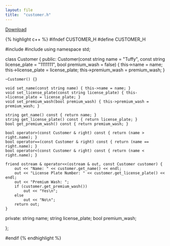 ```yaml
---
layout: file
title:  "customer.h"
---
```

<a href="{{ site.baseurl }}{% link _docs/program-files/downloads/customer.h%}" download="customer.h" class="btn btn-primary">Download</a>

{% highlight c++ %}
#ifndef CUSTOMER_H
#define CUSTOMER_H

#include <iostream>
#include <string>
using namespace std;

class Customer {
public:
    Customer(const string name = "Tuffy", const string license_plate = "1111111", bool premium_wash = false) {
        this->name = name;
        this->license_plate = license_plate;
        this->premium_wash = premium_wash;
    }

    ~Customer() {}

    void set_name(const string name) { this->name = name; }
    void set_license_plate(const string license_plate) { this->license_plate = license_plate; }
    void set_premium_wash(bool premium_wash) { this->premium_wash = premium_wash; }

    string get_name() const { return name; }
    string get_license_plate() const { return license_plate; }
    bool get_premium_wash() const { return premium_wash; }

    bool operator>(const Customer & right) const { return (name > right.name); }
    bool operator==(const Customer & right) const { return (name == right.name); }
    bool operator<(const Customer & right) const { return (name < right.name); }

    friend ostream & operator<<(ostream & out, const Customer customer) {
        out << "Name: " << customer.get_name() << endl;
        out << "License Plate Number: " << customer.get_license_plate() << endl;
        out << "Premium Wash: ";
        if (customer.get_premium_wash())
            out << "Yes\n";
        else
            out << "No\n";
        return out;
    }

private:
    string name;
    string license_plate;
    bool premium_wash;

};

#endif
{% endhighlight %}
